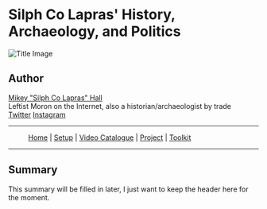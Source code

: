 # Silph Co Lapras' History, Archaeology, and Politics

![Title Image]({{site.baseurl}}/assets/Temple-of-Sobek-and-Haroeris.jpg)

## Author

[Mikey "Silph Co Lapras" Hall](mailto:silphcolapras@gmail.com)<br />
Leftist Moron on the Internet, also a historian/archaeologist by trade<br />
[Twitter](https://www.twitter.com/SilphCoLapras/)
[Instagram](https://www.instagram.com/silphcolapras/)

---

<figure>
    <p>
        <a href="{{site.baseurl}}/index.html">Home</a> |
        <a href="{{site.baseurl}}/pages/setup.html">Setup</a> |
        <a href="{{site.baseurl}}/pages/Video List.html">Video Catalogue</a> |
        <a href="{{site.baseurl}}/pages/project.html">Project</a> |
        <a href="{{site.baseurl}}/pages/toolkit.html">Toolkit</a>
    </p>
</figure>

---


## Summary

This summary will be filled in later, I just want to keep the header here for the moment.
